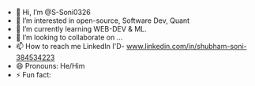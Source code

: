 - 👋 Hi, I’m @S-Soni0326
- 👀 I’m interested in open-source, Software Dev, Quant
- 🌱 I’m currently learning WEB-DEV & ML.
- 💞️ I’m looking to collaborate on ...
- 📫 How to reach me LinkedIn I'D- www.linkedin.com/in/shubham-soni-384534223
- 😄 Pronouns: He/Him
- ⚡ Fun fact: 

<!---
S-Soni0326/S-Soni0326 is a ✨ special ✨ repository because its `README.md` (this file) appears on your GitHub profile.
You can click the Preview link to take a look at your changes.
--->
